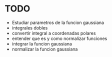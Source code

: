 # TODO
- Estudiar parametros de la funcion gaussiana
- integrales dobles
- convertir integral a coordenadas polares
- entender que es y como normalizar funciones
- integrar la funcion gaussiana
- normalizar la funcion gaussiana